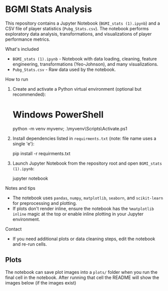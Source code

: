 # BGMI Stats Analysis

This repository contains a Jupyter Notebook (`BGMI_stats (1).ipynb`) and a CSV file of player statistics (`Pubg_Stats.csv`). The notebook performs exploratory data analysis, transformations, and visualizations of player performance metrics.

What's included
- `BGMI_stats (1).ipynb` - Notebook with data loading, cleaning, feature engineering, transformations (Yeo-Johnson), and many visualizations.
- `Pubg_Stats.csv` - Raw data used by the notebook.

How to run
1. Create and activate a Python virtual environment (optional but recommended):

   # Windows PowerShell
   python -m venv myvenv; .\myvenv\Scripts\Activate.ps1

2. Install dependencies listed in `requirments.txt` (note: file name uses a single 'e'):

   pip install -r requirments.txt

3. Launch Jupyter Notebook from the repository root and open `BGMI_stats (1).ipynb`:

   jupyter notebook

Notes and tips
- The notebook uses `pandas`, `numpy`, `matplotlib`, `seaborn`, and `scikit-learn` for preprocessing and plotting.
- If plots don't render inline, ensure the notebook has the `%matplotlib inline` magic at the top or enable inline plotting in your Jupyter environment.

Contact
- If you need additional plots or data cleaning steps, edit the notebook and re-run cells.

Plots
-----

The notebook can save plot images into a `plots/` folder when you run the final cell in the notebook. After running that cell the README will show the images below (if the images exist)
